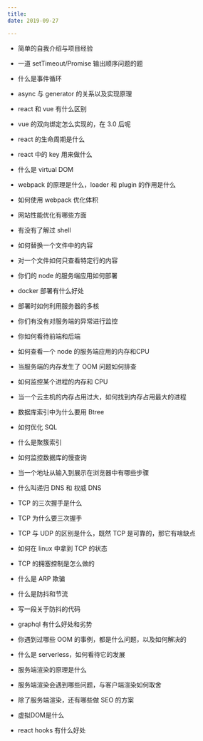 ```yaml
---
title: 
date: 2019-09-27

---
```


+ 简单的自我介绍与项目经验
+ 一道 setTimeout/Promise 输出顺序问题的题
+ 什么是事件循环
+ async 与 generator 的关系以及实现原理
+ react 和 vue 有什么区别
+ vue 的双向绑定怎么实现的，在 3.0 后呢
+ react 的生命周期是什么
+ react 中的 key 用来做什么
+ 什么是 virtual DOM
+ webpack 的原理是什么，loader 和 plugin 的作用是什么
+ 如何使用 webpack 优化体积
+ 网站性能优化有哪些方面
+ 有没有了解过 shell
+ 如何替换一个文件中的内容
+ 对一个文件如何只查看特定行的内容
+ 你们的 node 的服务端应用如何部署
+ docker 部署有什么好处
+ 部署时如何利用服务器的多核
+ 你们有没有对服务端的异常进行监控
+ 你如何看待前端和后端
+ 如何查看一个 node 的服务端应用的内存和CPU
+ 当服务端的内存发生了 OOM 问题如何排查
+ 如何监控某个进程的内存和 CPU
+ 当一个云主机的内存占用过大，如何找到内存占用最大的进程
+ 数据库索引中为什么要用 Btree
+ 如何优化 SQL
+ 什么是聚簇索引
+ 如何监控数据库的慢查询
+ 当一个地址从输入到展示在浏览器中有哪些步骤
+ 什么叫递归 DNS 和 权威 DNS
+ TCP 的三次握手是什么
+ TCP 为什么要三次握手
+ TCP 与 UDP 的区别是什么，既然 TCP 是可靠的，那它有啥缺点
+ 如何在 linux 中拿到 TCP 的状态
+ TCP 的拥塞控制是怎么做的
+ 什么是 ARP 欺骗


+ 什么是防抖和节流
+ 写一段关于防抖的代码
+ graphql 有什么好处和劣势
+ 你遇到过哪些 OOM 的事例，都是什么问题，以及如何解决的
+ 什么是 serverless，如何看待它的发展
+ 服务端渲染的原理是什么
+ 服务端渲染会遇到哪些问题，与客户端渲染如何取舍
+ 除了服务端渲染，还有哪些做 SEO 的方案
+ 虚拟DOM是什么
+ react hooks 有什么好处
